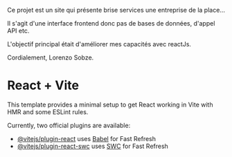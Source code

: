 Ce projet est un site qui présente brise services une entreprise de la place...

Il s'agit d'une interface frontend donc pas de bases de données, d'appel API etc.

L'objectif principal était d'améliorer mes capacités avec reactJs.

Cordialement, Lorenzo Sobze.


# React + Vite

This template provides a minimal setup to get React working in Vite with HMR and some ESLint rules.

Currently, two official plugins are available:

- [@vitejs/plugin-react](https://github.com/vitejs/vite-plugin-react/blob/main/packages/plugin-react/README.md) uses [Babel](https://babeljs.io/) for Fast Refresh
- [@vitejs/plugin-react-swc](https://github.com/vitejs/vite-plugin-react-swc) uses [SWC](https://swc.rs/) for Fast Refresh
